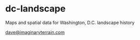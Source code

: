 dc-landscape
============

Maps and spatial data for Washington, D.C. landscape history

dave@imaginaryterrain.com
